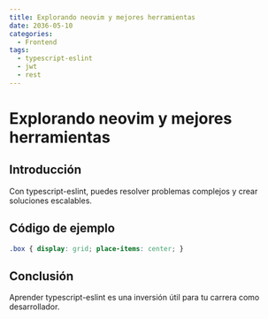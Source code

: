 ```yaml
---
title: Explorando neovim y mejores herramientas
date: 2036-05-10
categories:
  - Frontend
tags:
  - typescript-eslint
  - jwt
  - rest
---
```


# Explorando neovim y mejores herramientas

## Introducción

Con typescript-eslint, puedes resolver problemas complejos y crear soluciones escalables.

## Código de ejemplo

```css
.box { display: grid; place-items: center; }
```

## Conclusión

Aprender typescript-eslint es una inversión útil para tu carrera como desarrollador.